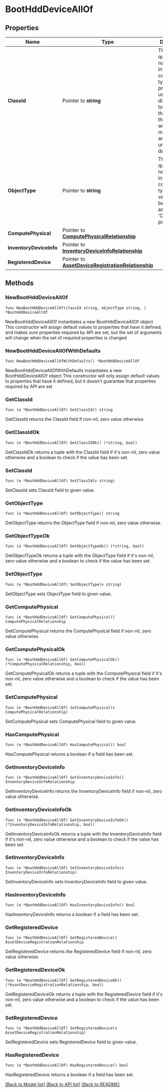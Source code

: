 # BootHddDeviceAllOf

## Properties

Name | Type | Description | Notes
------------ | ------------- | ------------- | -------------
**ClassId** | Pointer to **string** | The fully-qualified name of the instantiated, concrete type. This property is used as a discriminator to identify the type of the payload when marshaling and unmarshaling data. | [default to "boot.HddDevice"]
**ObjectType** | Pointer to **string** | The fully-qualified name of the instantiated, concrete type. The value should be the same as the &#39;ClassId&#39; property. | [default to "boot.HddDevice"]
**ComputePhysical** | Pointer to [**ComputePhysicalRelationship**](compute.Physical.Relationship.md) |  | [optional] 
**InventoryDeviceInfo** | Pointer to [**InventoryDeviceInfoRelationship**](inventory.DeviceInfo.Relationship.md) |  | [optional] 
**RegisteredDevice** | Pointer to [**AssetDeviceRegistrationRelationship**](asset.DeviceRegistration.Relationship.md) |  | [optional] 

## Methods

### NewBootHddDeviceAllOf

`func NewBootHddDeviceAllOf(classId string, objectType string, ) *BootHddDeviceAllOf`

NewBootHddDeviceAllOf instantiates a new BootHddDeviceAllOf object
This constructor will assign default values to properties that have it defined,
and makes sure properties required by API are set, but the set of arguments
will change when the set of required properties is changed

### NewBootHddDeviceAllOfWithDefaults

`func NewBootHddDeviceAllOfWithDefaults() *BootHddDeviceAllOf`

NewBootHddDeviceAllOfWithDefaults instantiates a new BootHddDeviceAllOf object
This constructor will only assign default values to properties that have it defined,
but it doesn't guarantee that properties required by API are set

### GetClassId

`func (o *BootHddDeviceAllOf) GetClassId() string`

GetClassId returns the ClassId field if non-nil, zero value otherwise.

### GetClassIdOk

`func (o *BootHddDeviceAllOf) GetClassIdOk() (*string, bool)`

GetClassIdOk returns a tuple with the ClassId field if it's non-nil, zero value otherwise
and a boolean to check if the value has been set.

### SetClassId

`func (o *BootHddDeviceAllOf) SetClassId(v string)`

SetClassId sets ClassId field to given value.


### GetObjectType

`func (o *BootHddDeviceAllOf) GetObjectType() string`

GetObjectType returns the ObjectType field if non-nil, zero value otherwise.

### GetObjectTypeOk

`func (o *BootHddDeviceAllOf) GetObjectTypeOk() (*string, bool)`

GetObjectTypeOk returns a tuple with the ObjectType field if it's non-nil, zero value otherwise
and a boolean to check if the value has been set.

### SetObjectType

`func (o *BootHddDeviceAllOf) SetObjectType(v string)`

SetObjectType sets ObjectType field to given value.


### GetComputePhysical

`func (o *BootHddDeviceAllOf) GetComputePhysical() ComputePhysicalRelationship`

GetComputePhysical returns the ComputePhysical field if non-nil, zero value otherwise.

### GetComputePhysicalOk

`func (o *BootHddDeviceAllOf) GetComputePhysicalOk() (*ComputePhysicalRelationship, bool)`

GetComputePhysicalOk returns a tuple with the ComputePhysical field if it's non-nil, zero value otherwise
and a boolean to check if the value has been set.

### SetComputePhysical

`func (o *BootHddDeviceAllOf) SetComputePhysical(v ComputePhysicalRelationship)`

SetComputePhysical sets ComputePhysical field to given value.

### HasComputePhysical

`func (o *BootHddDeviceAllOf) HasComputePhysical() bool`

HasComputePhysical returns a boolean if a field has been set.

### GetInventoryDeviceInfo

`func (o *BootHddDeviceAllOf) GetInventoryDeviceInfo() InventoryDeviceInfoRelationship`

GetInventoryDeviceInfo returns the InventoryDeviceInfo field if non-nil, zero value otherwise.

### GetInventoryDeviceInfoOk

`func (o *BootHddDeviceAllOf) GetInventoryDeviceInfoOk() (*InventoryDeviceInfoRelationship, bool)`

GetInventoryDeviceInfoOk returns a tuple with the InventoryDeviceInfo field if it's non-nil, zero value otherwise
and a boolean to check if the value has been set.

### SetInventoryDeviceInfo

`func (o *BootHddDeviceAllOf) SetInventoryDeviceInfo(v InventoryDeviceInfoRelationship)`

SetInventoryDeviceInfo sets InventoryDeviceInfo field to given value.

### HasInventoryDeviceInfo

`func (o *BootHddDeviceAllOf) HasInventoryDeviceInfo() bool`

HasInventoryDeviceInfo returns a boolean if a field has been set.

### GetRegisteredDevice

`func (o *BootHddDeviceAllOf) GetRegisteredDevice() AssetDeviceRegistrationRelationship`

GetRegisteredDevice returns the RegisteredDevice field if non-nil, zero value otherwise.

### GetRegisteredDeviceOk

`func (o *BootHddDeviceAllOf) GetRegisteredDeviceOk() (*AssetDeviceRegistrationRelationship, bool)`

GetRegisteredDeviceOk returns a tuple with the RegisteredDevice field if it's non-nil, zero value otherwise
and a boolean to check if the value has been set.

### SetRegisteredDevice

`func (o *BootHddDeviceAllOf) SetRegisteredDevice(v AssetDeviceRegistrationRelationship)`

SetRegisteredDevice sets RegisteredDevice field to given value.

### HasRegisteredDevice

`func (o *BootHddDeviceAllOf) HasRegisteredDevice() bool`

HasRegisteredDevice returns a boolean if a field has been set.


[[Back to Model list]](../README.md#documentation-for-models) [[Back to API list]](../README.md#documentation-for-api-endpoints) [[Back to README]](../README.md)


